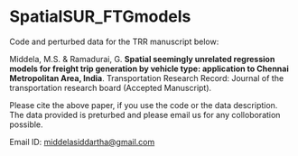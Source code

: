 # SpatialSUR_FTGmodels

Code and perturbed data for the TRR manuscript below:

Middela, M.S. &  Ramadurai, G. **Spatial seemingly unrelated regression models for freight trip generation by vehicle type: application to Chennai Metropolitan Area, India**. Transportation Research Record: Journal of the transportation research board (Accepted Manuscript).

Please cite the above paper, if you use the code or the data description. The data provided is preturbed and please email us for any colloboration possible.

Email ID: middelasiddartha@gmail.com
